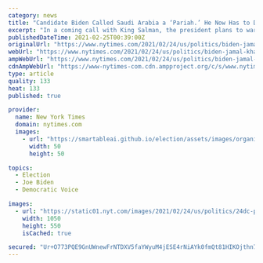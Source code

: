 ```yaml
---
category: news
title: "Candidate Biden Called Saudi Arabia a ‘Pariah.’ He Now Has to Deal With It."
excerpt: "In a coming call with King Salman, the president plans to warn him that the United States will soon make public intelligence about the Saudi crown prince’s role in the killing of Jamal Khashoggi."
publishedDateTime: 2021-02-25T00:39:00Z
originalUrl: "https://www.nytimes.com/2021/02/24/us/politics/biden-jamal-khashoggi-saudi-arabia.html"
webUrl: "https://www.nytimes.com/2021/02/24/us/politics/biden-jamal-khashoggi-saudi-arabia.html"
ampWebUrl: "https://www.nytimes.com/2021/02/24/us/politics/biden-jamal-khashoggi-saudi-arabia.amp.html"
cdnAmpWebUrl: "https://www-nytimes-com.cdn.ampproject.org/c/s/www.nytimes.com/2021/02/24/us/politics/biden-jamal-khashoggi-saudi-arabia.amp.html"
type: article
quality: 133
heat: 133
published: true

provider:
  name: New York Times
  domain: nytimes.com
  images:
    - url: "https://smartableai.github.io/election/assets/images/organizations/nytimes.com-50x50.jpg"
      width: 50
      height: 50

topics:
  - Election
  - Joe Biden
  - Democratic Voice

images:
  - url: "https://static01.nyt.com/images/2021/02/24/us/politics/24dc-prexy/24dc-prexy-facebookJumbo.jpg"
    width: 1050
    height: 550
    isCached: true

secured: "Ur+O773PQE9GnUWnewFrNTDXV5faYWyuM4jESE4rNiAYk0fmQt81HIKOjthn7SoUPxcKcl1z0TzP/Jqt6qsM1js5Btvb73bc1LBgiBHMpm+iC0poq8R5/DVvXeAB5eUu/t3pq5FLjMOw9XqgUrpTs2b7ErARa2aRFUmJnpcmkGKccuqUkVgzIiFrmAb8zEozqtB9rQKVEJrZrwDkSF2Y9BWRpfPZB77vsJnJOfhqsCIXFKBdkvEgAxjGFdFAXeNxJnQJIja/jFE9bIEcDBsDNdNVWug66ziEZDgcG1nMrfRJap5HzJpi+Uqel9LwbZiYWtQpWFknRo6Dyod0otqMzbdM2TXO2lLk4akgUxa6g9k=;VS2f1Kgz6/VV/Tae5m2kbQ=="
---
```


